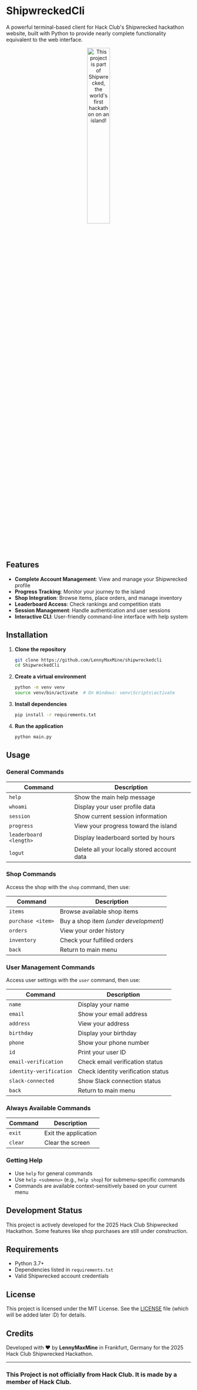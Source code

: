 # ShipwreckedCli

A powerful terminal-based client for Hack Club's Shipwrecked hackathon website, built with Python to provide nearly complete functionality equivalent to the web interface.

<div align="center">
  <a href="https://shipwrecked.hackclub.com/?t=ghrm" target="_blank">
    <img src="https://hc-cdn.hel1.your-objectstorage.com/s/v3/739361f1d440b17fc9e2f74e49fc185d86cbec14_badge.png" 
         alt="This project is part of Shipwrecked, the world's first hackathon on an island!" 
         style="width: 35%;">
  </a>
</div>

## Features

- **Complete Account Management**: View and manage your Shipwrecked profile
- **Progress Tracking**: Monitor your journey to the island
- **Shop Integration**: Browse items, place orders, and manage inventory
- **Leaderboard Access**: Check rankings and competition stats
- **Session Management**: Handle authentication and user sessions
- **Interactive CLI**: User-friendly command-line interface with help system

## Installation

1. **Clone the repository**
   ```bash
   git clone https://github.com/LennyMaxMine/shipwreckedcli
   cd ShipwreckedCli
   ```

2. **Create a virtual environment**
   ```bash
   python -m venv venv
   source venv/bin/activate  # On Windows: venv\Scripts\activate
   ```

3. **Install dependencies**
   ```bash
   pip install -r requirements.txt
   ```

4. **Run the application**
   ```bash
   python main.py
   ```

## Usage

### General Commands

| Command | Description |
|---------|-------------|
| `help` | Show the main help message |
| `whoami` | Display your user profile data |
| `session` | Show current session information |
| `progress` | View your progress toward the island |
| `leaderboard <length>` | Display leaderboard sorted by hours |
| `logut` | Delete all your locally stored account data  |

### Shop Commands

Access the shop with the `shop` command, then use:

| Command | Description |
|---------|-------------|
| `items` | Browse available shop items |
| `purchase <item>` | Buy a shop item *(under development)* |
| `orders` | View your order history |
| `inventory` | Check your fulfilled orders |
| `back` | Return to main menu |

### User Management Commands

Access user settings with the `user` command, then use:

| Command | Description |
|---------|-------------|
| `name` | Display your name |
| `email` | Show your email address |
| `address` | View your address |
| `birthday` | Display your birthday |
| `phone` | Show your phone number |
| `id` | Print your user ID |
| `email-verification` | Check email verification status |
| `identity-verification` | Check identity verification status |
| `slack-connected` | Show Slack connection status |
| `back` | Return to main menu |

### Always Available Commands
| Command | Description |
|---------|-------------|
| `exit` | Exit the application |
| `clear` | Clear the screen |

### Getting Help

- Use `help` for general commands
- Use `help <submenu>` (e.g., `help shop`) for submenu-specific commands
- Commands are available context-sensitively based on your current menu

## Development Status

This project is actively developed for the 2025 Hack Club Shipwrecked Hackathon. Some features like shop purchases are still under construction.

## Requirements

- Python 3.7+
- Dependencies listed in `requirements.txt`
- Valid Shipwrecked account credentials

## License
This project is licensed under the MIT License. See the [LICENSE](LICENSE) file (which will be added later :D) for details.

## Credits

Developed with ♥ by **LennyMaxMine** in Frankfurt, Germany for the 2025 Hack Club Shipwrecked Hackathon.

---

###  This Project is not officially from Hack Club. It is made by a member of Hack Club.

